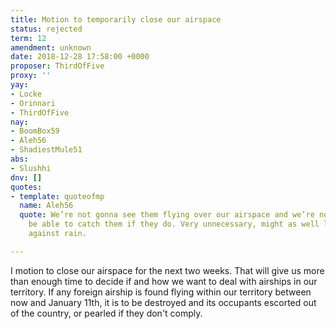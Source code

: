 ```yaml
---
title: Motion to temporarily close our airspace
status: rejected
term: 12
amendment: unknown
date: 2018-12-28 17:58:00 +0000
proposer: ThirdOfFive
proxy: ''
yay:
- Locke
- Orinnari
- ThirdOfFive
nay:
- BoomBox59
- Aleh56
- ShadiestMule51
abs:
- Slushhi
dnv: []
quotes:
- template: quoteofmp
  name: Aleh56
  quote: We’re not gonna see them flying over our airspace and we’re not going to
    be able to catch them if they do. Very unnecessary, might as well legislate against
    against rain.

---
```

I motion to close our airspace for the next two weeks. That will give us more than enough time to decide if and how we want to deal with airships in our territory. If any foreign airship is found flying within our territory between now and January 11th, it is to be destroyed and its occupants escorted out of the country, or pearled if they don't comply.
